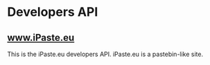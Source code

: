 Developers API
==============
www.iPaste.eu
--------------

This is the iPaste.eu developers API. iPaste.eu is a pastebin-like site.


